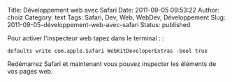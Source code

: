Title: Développement web avec Safari
Date: 2011-09-05 09:53:22
Author: choiz
Category: text
Tags: Safari, Dev, Web, WebDev, Développement
Slug: 2011-09-05-développement-web-avec-safari
Status: published

Pour activer l'inspecteur web tapez dans le terminal : :

    defaults write com.apple.Safari WebKitDeveloperExtras -bool true

Redémarrez Safari et maintenant vous pouvez inspecter les éléments de
vos pages web.
